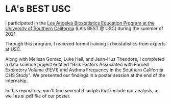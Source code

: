 # LA's BEST USC 

I participated in the [Los Angeles Biostatistics Education Program at the University of Southern California](https://lasbest.usc.edu/about/) (LA's BEST @ USC) during the summer of 2021.

Through this program, I recieved formal training in biostatistics from experts at USC. 

Along with Melissa Gomez, Luke Hall, and Jean-Hus Theodore, I completed a data science project entitled "Risk Factors Associated with Forced Expiratory Volume (FEV1) and Asthma Frequency in the Southern California CHS Study". We presented our findings in a poster session at the end of the internship.

In this repository, you'll find several R scripts that include our analysis, as well as a .pdf file of our poster. 
 
